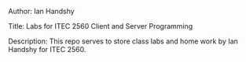 Author: Ian Handshy

Title: Labs for ITEC 2560 Client and Server Programming

Description:
This repo serves to store class labs and home work by Ian Handshy for ITEC 2560.

